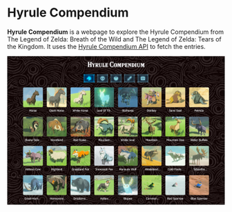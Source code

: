 # Hyrule Compendium

**Hyrule Compendium** is a webpage to explore the Hyrule Compendium from The Legend of Zelda: Breath of the Wild and The Legend of Zelda: Tears of the Kingdom.
It uses the [Hyrule Compendium API](https://github.com/gadhagod/Hyrule-Compendium-API) to fetch the entries.

![Screenshot](img/screenshot.png)